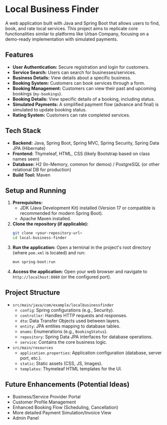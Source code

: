 # Local Business Finder

A web application built with Java and Spring Boot that allows users to find, book, and rate local services. This project aims to replicate core functionalities similar to platforms like Urban Company, focusing on a demo-ready implementation with simulated payments.

## Features

*   **User Authentication:** Secure registration and login for customers.
*   **Service Search:** Users can search for businesses/services.
*   **Business Details:** View details about a specific business.
*   **Booking System:** Customers can book services through a form.
*   **Booking Management:** Customers can view their past and upcoming bookings (`my-bookings`).
*   **Booking Details:** View specific details of a booking, including status.
*   **Simulated Payments:** A simplified payment flow (advance and final) is simulated to update booking status.
*   **Rating System:** Customers can rate completed services.

## Tech Stack

*   **Backend:** Java, Spring Boot, Spring MVC, Spring Security, Spring Data JPA (Hibernate)
*   **Frontend:** Thymeleaf, HTML, CSS (likely Bootstrap based on class names seen)
*   **Database:** H2 (In-Memory, common for demos) / PostgreSQL (or other relational DB for production)
*   **Build Tool:** Maven

## Setup and Running

1.  **Prerequisites:**
    *   JDK (Java Development Kit) installed (Version 17 or compatible is recommended for modern Spring Boot).
    *   Apache Maven installed.
2.  **Clone the repository (if applicable):**
    ```bash
    git clone <your-repository-url>
    cd local-business-finder
    ```
3.  **Run the application:**
    Open a terminal in the project's root directory (where `pom.xml` is located) and run:
    ```bash
    mvn spring-boot:run
    ```
4.  **Access the application:**
    Open your web browser and navigate to `http://localhost:8080` (or the configured port).

## Project Structure

*   `src/main/java/com/example/localbusinessfinder`
    *   `config`: Spring configurations (e.g., Security).
    *   `controller`: Handles HTTP requests and responses.
    *   `dto`: Data Transfer Objects used between layers.
    *   `entity`: JPA entities mapping to database tables.
    *   `enums`: Enumerations (e.g., `BookingStatus`).
    *   `repository`: Spring Data JPA interfaces for database operations.
    *   `service`: Contains the core business logic.
*   `src/main/resources`
    *   `application.properties`: Application configuration (database, server port, etc.).
    *   `static`: Static assets (CSS, JS, Images).
    *   `templates`: Thymeleaf HTML templates for the UI.

## Future Enhancements (Potential Ideas)

*   Business/Service Provider Portal
*   Customer Profile Management
*   Enhanced Booking Flow (Scheduling, Cancellation)
*   More detailed Payment Simulation/Invoice View
*   Admin Panel
